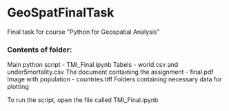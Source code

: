 # GeoSpatFinalTask
Final task for course "Python for Geospatial Analysis"

### Contents of folder:

Main python script - TMI_Final.ipynb
Tabels - world.csv and under5mortality.csv
The document containing the assignment - final.pdf
Image with population - countries.tiff
Folders containing necessary data for plotting

To run the script, open the file called TMI_Final.ipynb

